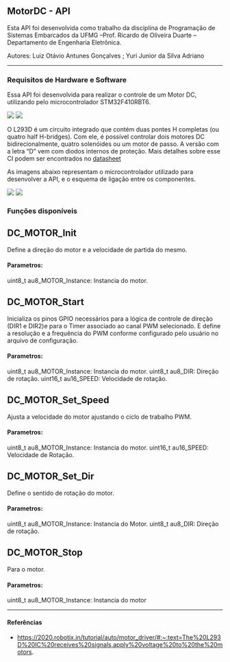 ## MotorDC - API

Esta API foi desenvolvida como trabalho da disciplina de Programação de Sistemas Embarcados da UFMG –Prof. Ricardo de Oliveira Duarte –Departamento de Engenharia Eletrônica.

Autores: Luiz Otávio Antunes Gonçalves  ; Yuri Junior da Silva Adriano

---

### Requisitos de Hardware e Software

Essa API foi desenvolvida para realizar o controle de um Motor DC, utilizando pelo microcontrolador STM32F410RBT6. 

![](https://images.tcdn.com.br/img/img_prod/751846/motor_dc_775_12v_10_000_rpm_4113_1_b7a89ca9edc98ddc4b2647792ec60299.jpg)
![](http://www.bosontreinamentos.com.br/wp-content/uploads/2017/07/L293D-pinagem-420x374.jpg)


O L293D é um circuito integrado que contém duas pontes H completas (ou quatro half H-bridges). Com ele, é possível controlar dois motores DC bidirecionalmente, quatro solenóides ou um motor de passo. A versão com a letra “D” vem com diodos internos de proteção.
Mais detalhes sobre esse CI podem ser encontrados no [datasheet](https://www.ti.com/lit/ds/symlink/l293d.pdf?ts=1668284903413&ref_url=https%253A%252F%252Fwww.ti.com%252Fproduct%252FL293D)

As imagens abaixo representam o microcontrolador utilizado para desenvolver a API, e o esquema de ligação entre os componentes.

![](https://res.cloudinary.com/rsc/image/upload/b_auto,c_pad,dpr_1.0,f_auto,h_303,q_auto,w_540/c_pad,h_303,w_540/R9173766-01?pgw=1)
![](https://deepbluembedded.com/wp-content/uploads/2021/03/STM32-DC-Motor-Speed-Control-L293D-H-Bridge-Connection-Diagram.png?ezimgfmt=ng:webp/ngcb6)


### Funções disponíveis

## DC_MOTOR_Init
Define a direção do motor e a velocidade de partida do mesmo.
#### Parametros:
  uint8_t au8_MOTOR_Instance: Instancia do motor.
  
  
## DC_MOTOR_Start
Inicializa os pinos GPIO necessários para a lógica de controle de direção (DIR1 e DIR2)e para o Timer associado ao canal PWM selecionado. E define a resolução e a frequência do PWM conforme configurado pelo usuário no arquivo de configuração.
#### Parametros:
   uint8_t au8_MOTOR_Instance: Instancia do motor.
   uint8_t au8_DIR: Direção de rotação.
   uint16_t au16_SPEED: Velocidade de rotação.
   
  
## DC_MOTOR_Set_Speed
Ajusta a velocidade do motor ajustando o ciclo de trabalho PWM.
#### Parametros:
   uint8_t au8_MOTOR_Instance: Instancia do motor.
   uint16_t au16_SPEED: Velocidade de Rotação.
  
 
 
## DC_MOTOR_Set_Dir
Define o sentido de rotação do motor.
#### Parametros:
  uint8_t au8_MOTOR_Instance: Instancia do Motor.
  uint8_t au8_DIR: Direção de rotação.



## DC_MOTOR_Stop
Para o motor.
#### Parametros:
   uint8_t au8_MOTOR_Instance: Instancia do motor
 
---
#### Referências

* https://2020.robotix.in/tutorial/auto/motor_driver/#:~:text=The%20L293D%20IC%20receives%20signals,apply%20voltage%20to%20the%20motors.

